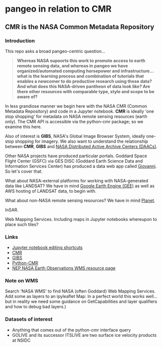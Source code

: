 # pangeo in relation to CMR

## CMR is the NASA Common Metadata Repository


### Introduction

This repo asks a broad pangeo-centric question... 


> **Whereas NASA supoorts this work to promote access to earth remote sensing data, and 
> whereas in pangeo we have organized/automated computing horsepower and infrastructure... 
> what is the learning process and combination of tutorials that enables a newcomer to do
> productive research using those data? 
> And what does this NASA-driven pantheon of data look like? 
> Are there other resources with comparable type, style and scope to be aware of?**


In less grandiose manner we begin here with the NASA CMR (Common Metadata Repository) and code in a 
Jupyter notebook. **CMR** is ideally 'one stop shopping' for metadata on NASA remote sensing resources (earth only).
The CMR API is accessible via the python-cmr package; so we examine this here.


Also of interest is **GIBS**, NASA's Global Image Browser System, ideally one-stop shopping for imagery.
We also want to understand the relationship between **CMR**, **GIBS** and 
[NASA Distributed Active Archive Centers (DAACs)](https://nssdc.gsfc.nasa.gov/earth/daacs.html).


Other NASA projects have produced particular portals. Goddard Space Flight Center (GSFC) 
via GES DISC (Goddard Earth Science Data and Information Services Center)
has produced a data web app called [Giovanni]( http://giovanni.gsfc.nasa.gov/giovanni/). 
So let's cover that. 


What about NASA-external platforms for working with NASA-generated data like LANDSAT? 
We have in mind [Google Earth Engine (GEE)](https://earthengine.google.com) 
as well as AWS hosting of LANDSAT data, to begin with. 


What about non-NASA remote sensing resources? We have in mind [Planet](https://www.planet.com).


InSAR.


Web Mapping Services. Including maps in Jupyter notebooks whereupon to place such tiles?



### Links

* [Jupyter notebook editing shortcuts](https://www.dataquest.io/blog/jupyter-notebook-tips-tricks-shortcuts/)
* [CMR](https://earthdata.nasa.gov/about/science-system-description/eosdis-components/common-metadata-repository)
* [GIBS](https://pypi.python.org/pypi/python-cmr/0.3.1)
* [Python-CMR](https://pypi.python.org/pypi/python-cmr/0.3.1)
* [NEP NASA Earth Observations WMS resource page](https://neo.sci.gsfc.nasa.gov/about/wms.php)



### Note on WMS
Search 'NASA WMS' to find NASA (often Goddard) Web Mapping Services. 
Add some as layers to an ipyleaflet Map: In a perfect world this works well...
but in reality we need some guidance on GetCapabilities and layer qualifiers and how to debug bad layers.)


### Datasets of interest

* Anything that comes out of the python-cmr interface query
* GOLIVE and its successor ITSLIVE are two surface ice velocity products at NSIDC

